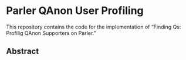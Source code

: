 # Parler QAnon User Profiling

This repository contains the code for the implementation of “Finding Qs: Profilig QAnon Supporters on Parler.”

## Abstract


